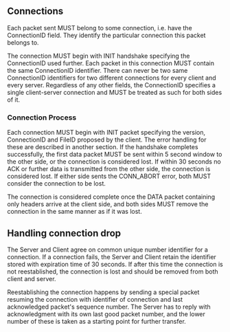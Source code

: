 ## Connections

Each packet sent MUST belong to some connection, i.e. have the ConnectionID field. They identify the particular connection this packet belongs to.

The connection MUST begin with INIT handshake specifying the ConnectionID used further. Each packet in this connection MUST contain the same ConnectionID identifier. There can never be two same ConnectionID identifiers for two different connections for every client and every server. Regardless of any other fields, the ConnectionID specifies a single client-server connection and MUST be treated as such for both sides of it.

### Connection Process

Each connection MUST begin with INIT packet specifying the version, ConnectionID and FileID proposed by the client. The error handling for these are described in another section. If the handshake completes successfully, the first data packet MUST be sent within 5 second window to the other side, or the connection is considered lost. If within 30 seconds no ACK or further data is transmitted from the other side, the connection is considered lost. If either side sents the CONN_ABORT error, both MUST consider the connection to be lost.

The connection is considered complete once the DATA packet containing only headers arrive at the client side, and both sides MUST remove the connection in the same manner as if it was lost.

## Handling connection drop

The Server and Client agree on common unique number identifier for a connection. If a connection fails, the Server and Client retain the identifier stored with expiration time of 30 seconds. If after this time the connection is not reestablished, the connection is lost and should be removed from both client and server.

Reestablishing the connection happens by sending a special packet resuming the connection with identifier of connection and last acknowledged packet's sequence number. The Server has to reply with acknowledgment with its own last good packet number, and the lower number of these is taken as a starting point for further transfer.